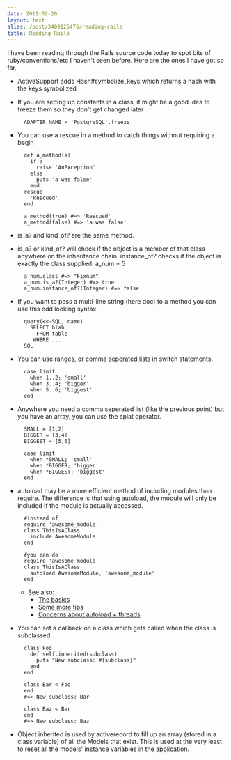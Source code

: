 ```yaml
---
date: 2011-02-20
layout: text
alias: /post/3409125475/reading-rails
title: Reading Rails
---
```


I have been reading through the Rails source code today to spot bits of ruby/conventions/etc I haven't seen before. Here are the ones I have got so far. 

* ActiveSupport adds Hash#symbolize_keys which returns a hash with the keys symbolized
* If you are setting up constants in a class, it might be a good idea to freeze them so they don't get changed later

        ADAPTER_NAME = 'PostgreSQL'.freeze

* You can use a rescue in a method to catch things without requiring a begin

        def a_method(a)
          if a
            raise 'AnException'
          else
            puts 'a was false'
          end
        rescue
          'Rescued'
        end

        a_method(true) #=> 'Rescued'
        a_method(false) #=> 'a was false'

* is_a? and kind_of? are the same method.
* is_a? or kind_of? will check if the object is a member of that class anywhere on the inheritance chain. instance_of? checks if the object is exactly the class supplied:
        a_num = 5

        a_num.class #=> "Fixnum"
        a_num.is_a?(Integer) #=> true
        a_num.instance_of?(Integer) #=> false

* If you want to pass a multi-line string (here doc) to a method you can use this odd looking syntax:

        query(<<-SQL, name)
          SELECT blah
            FROM table
           WHERE ...
        SQL

* You can use ranges, or comma seperated lists in switch statements.

        case limit
          when 1..2; 'small'
          when 3..4; 'bigger'
          when 5..6; 'biggest'
        end

* Anywhere you need a comma seperated list (like the previous point) but you have an array, you can use the splat operator.

        SMALL = [1,2]
        BIGGER = [3,4]
        BIGGEST = [5,6]

        case limit
          when *SMALL; 'small'
          when *BIGGER; 'bigger'
          when *BIGGEST; 'biggest'
        end

* autoload may be a more efficient method of including modules than require. The difference is that using autoload, the module will only be included if the module is actually accessed.
  
        #instead of
        require 'awesome_module'
        class ThisIsAClass
          include AwesomeModule
        end

        #you can do
        require 'awesome_module'
        class ThisIsAClass
          autoload AwesomeModule, 'awesome_module'
        end

  * See also:
    * [The basics](http://www.rubyinside.com/ruby-techniques-revealed-autoload-1652.html)
    * [Some more tips](http://www.subelsky.com/2008/05/using-rubys-autoload-method-to.html)
    * [Concerns about autoload + threads](https://redmine.ruby-lang.org/issues/show/921)

* You can set a callback on a class which gets called when the class is subclassed.

        class Foo
          def self.inherited(subclass)
            puts "New subclass: #{subclass}"
          end
        end

        class Bar < Foo
        end 
        #=> New subclass: Bar

        class Baz < Bar
        end
        #=> New subclass: Baz

* Object.inherited is used by activerecord to fill up an array (stored in a class variable) of all the Models that exist. This is used at the very least to reset all the models' instance variables in the application.



